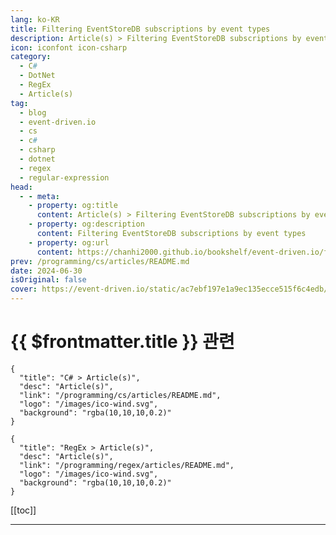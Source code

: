 ```yaml
---
lang: ko-KR
title: Filtering EventStoreDB subscriptions by event types
description: Article(s) > Filtering EventStoreDB subscriptions by event types
icon: iconfont icon-csharp
category: 
  - C#
  - DotNet
  - RegEx
  - Article(s)
tag: 
  - blog
  - event-driven.io
  - cs
  - c#
  - csharp
  - dotnet
  - regex
  - regular-expression
head:
  - - meta:
    - property: og:title
      content: Article(s) > Filtering EventStoreDB subscriptions by event types
    - property: og:description
      content: Filtering EventStoreDB subscriptions by event types
    - property: og:url
      content: https://chanhi2000.github.io/bookshelf/event-driven.io/filtering-eventstoredb-subscriptions-by-event-types.html
prev: /programming/cs/articles/README.md
date: 2024-06-30
isOriginal: false
cover: https://event-driven.io/static/ac7ebf197e1a9ec135ecce515f6c4edb/a331c/2024-06-30-cover.png
---
```


# {{ $frontmatter.title }} 관련

```component VPCard
{
  "title": "C# > Article(s)",
  "desc": "Article(s)",
  "link": "/programming/cs/articles/README.md",
  "logo": "/images/ico-wind.svg",
  "background": "rgba(10,10,10,0.2)"
}
```

```component VPCard
{
  "title": "RegEx > Article(s)",
  "desc": "Article(s)",
  "link": "/programming/regex/articles/README.md",
  "logo": "/images/ico-wind.svg",
  "background": "rgba(10,10,10,0.2)"
}
```

[[toc]]

---

<SiteInfo
  name="Filtering EventStoreDB subscriptions by event types - Event-Driven.io"
  desc="Filtering EventStoreDB subscriptions by event types"
  url="https://event-driven.io/en/filtering_eventstoredb_subscriptions_by_event_types/"
  logo="/assets/image/event-driven.io/favicon.jfif"
  preview="https://event-driven.io/static/ac7ebf197e1a9ec135ecce515f6c4edb/a331c/2024-06-30-cover.png"/>

<!-- TODO: 작성 -->
